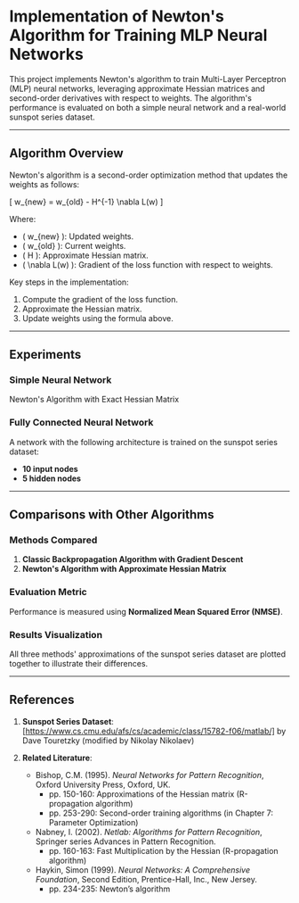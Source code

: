 # Implementation of Newton's Algorithm for Training MLP Neural Networks

This project implements Newton's algorithm to train Multi-Layer Perceptron (MLP) neural networks, leveraging approximate Hessian matrices and second-order derivatives with respect to weights. The algorithm's performance is evaluated on both a simple neural network and a real-world sunspot series dataset.

---

## Algorithm Overview

Newton's algorithm is a second-order optimization method that updates the weights as follows:

\[
w_{new} = w_{old} - H^{-1} \nabla L(w)
\]

Where:
- \( w_{new} \): Updated weights.
- \( w_{old} \): Current weights.
- \( H \): Approximate Hessian matrix.
- \( \nabla L(w) \): Gradient of the loss function with respect to weights.

Key steps in the implementation:
1. Compute the gradient of the loss function.
2. Approximate the Hessian matrix.
3. Update weights using the formula above.

---

## Experiments

### Simple Neural Network
Newton's Algorithm with Exact Hessian Matrix

### Fully Connected Neural Network
A network with the following architecture is trained on the sunspot series dataset:
- **10 input nodes**
- **5 hidden nodes**

---

## Comparisons with Other Algorithms

### Methods Compared
1. **Classic Backpropagation Algorithm with Gradient Descent**
2. **Newton's Algorithm with Approximate Hessian Matrix**

### Evaluation Metric
Performance is measured using **Normalized Mean Squared Error (NMSE)**.

### Results Visualization
All three methods' approximations of the sunspot series dataset are plotted together to illustrate their differences.

---

## References

1. **Sunspot Series Dataset**:  
   [https://www.cs.cmu.edu/afs/cs/academic/class/15782-f06/matlab/] by Dave Touretzky (modified by Nikolay Nikolaev)

2. **Related Literature**:
   - Bishop, C.M. (1995). *Neural Networks for Pattern Recognition*, Oxford University Press, Oxford, UK.  
     - pp. 150-160: Approximations of the Hessian matrix (R-propagation algorithm)  
     - pp. 253-290: Second-order training algorithms (in Chapter 7: Parameter Optimization)  
   - Nabney, I. (2002). *Netlab: Algorithms for Pattern Recognition*, Springer series Advances in Pattern Recognition.  
     - pp. 160-163: Fast Multiplication by the Hessian (R-propagation algorithm)  
   - Haykin, Simon (1999). *Neural Networks: A Comprehensive Foundation*, Second Edition, Prentice-Hall, Inc., New Jersey.  
     - pp. 234-235: Newton’s algorithm
